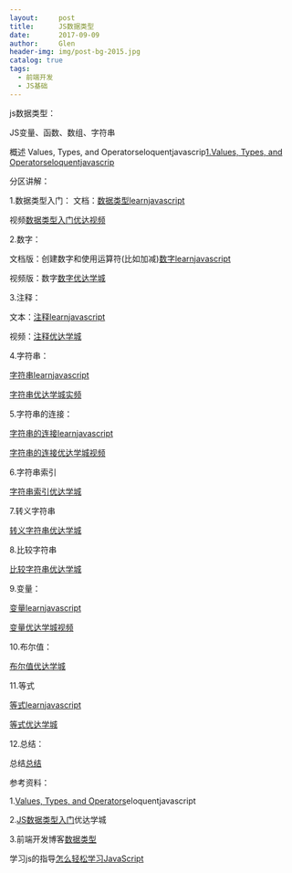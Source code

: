 ```yaml
---
layout:     post 
title:      JS数据类型
date:       2017-09-09 
author:     Glen                      
header-img: img/post-bg-2015.jpg
catalog: true 
tags: 
  - 前端开发
  - JS基础
---  
```

js数据类型：

JS变量、函数、数组、字符串


概述
Values, Types, and Operatorseloquentjavascrip[1.Values, Types, and Operatorseloquentjavascrip](http://eloquentjavascript.net/01_values.html)


分区讲解：

1.数据类型入门：
文档：[数据类型learnjavascript](http://caibaojian.com/learn-javascript/basics/types.html)

视频[数据类型入门优达视频](https://classroom.udacity.com/courses/ud803/lessons/74007e2e-2a0a-4de3-a8a6-5c2ec4275773/concepts/673e1be5-6c85-4397-8318-192d95d48761)

2.数字：

文档版：创建数字和使用运算符(比如加减)[数字learnjavascript](http://caibaojian.com/learn-javascript/numbers/)

视频版：数字[数字优达学城](https://classroom.udacity.com/courses/ud803/lessons/74007e2e-2a0a-4de3-a8a6-5c2ec4275773/concepts/204ca302-0e26-4c18-8d55-553779f13db3)

3.注释：

文本：[注释learnjavascript](http://caibaojian.com/learn-javascript/basics/comments.html)

视频：[注释优达学城](https://classroom.udacity.com/courses/ud803/lessons/74007e2e-2a0a-4de3-a8a6-5c2ec4275773/concepts/6a4bec50-7caf-4b8b-9685-a4e24346cda0)

4.字符串：

[字符串learnjavascript](http://caibaojian.com/learn-javascript/strings/)

[字符串优达学城实频](https://classroom.udacity.com/courses/ud803/lessons/74007e2e-2a0a-4de3-a8a6-5c2ec4275773/concepts/a7e05a9a-b9af-40c9-b917-541c93ebf414)

5.字符串的连接：

[字符串的连接learnjavascript](http://caibaojian.com/learn-javascript/strings/concat.html)

[字符串的连接优达学城视频](https://classroom.udacity.com/courses/ud803/lessons/74007e2e-2a0a-4de3-a8a6-5c2ec4275773/concepts/d9bc6507-bacd-42ba-b289-bfd2146eff1c)

6.字符串索引

[字符串索引优达学城](https://classroom.udacity.com/courses/ud803/lessons/74007e2e-2a0a-4de3-a8a6-5c2ec4275773/concepts/397a5635-43bd-42d1-b181-179b2c902f67)

7.转义字符串

[转义字符串优达学城](https://classroom.udacity.com/courses/ud803/lessons/74007e2e-2a0a-4de3-a8a6-5c2ec4275773/concepts/d8adc140-b9ae-4f24-9aa3-63abe7bdb586)

8.比较字符串

[比较字符串优达学城](https://classroom.udacity.com/courses/ud803/lessons/74007e2e-2a0a-4de3-a8a6-5c2ec4275773/concepts/3c9feefc-71f8-4d03-97a2-97f9386a53fb)


9.变量：

[变量learnjavascript](http://caibaojian.com/learn-javascript/basics/variables.html)

[变量优达学城视频](https://classroom.udacity.com/courses/ud803/lessons/74007e2e-2a0a-4de3-a8a6-5c2ec4275773/concepts/d38fbf76-c43a-47dd-b031-b20397d6c283)

10.布尔值：

[布尔值优达学城](https://classroom.udacity.com/courses/ud803/lessons/74007e2e-2a0a-4de3-a8a6-5c2ec4275773/concepts/de395b73-8bbc-4d13-85bb-9d3f75141ecd)

11.等式

[等式learnjavascript](http://caibaojian.com/learn-javascript/basics/equality.html)

[等式优达学城](https://classroom.udacity.com/courses/ud803/lessons/74007e2e-2a0a-4de3-a8a6-5c2ec4275773/concepts/94506cb0-bfd1-433e-9f33-7455bea885ed)

12.总结：

总结[总结](https://classroom.udacity.com/courses/ud803/lessons/74007e2e-2a0a-4de3-a8a6-5c2ec4275773/concepts/cf3fff7a-8989-4d81-9801-c7b478ac1e2a)

参考资料：

1.[Values, Types, and Operators](http://eloquentjavascript.net/01_values.html)eloquentjavascript

2.[JS数据类型入门](https://classroom.udacity.com/courses/ud803/lessons/74007e2e-2a0a-4de3-a8a6-5c2ec4275773/concepts/d38fbf76-c43a-47dd-b031-b20397d6c283)优达学城

3.前端开发博客[数据类型](http://caibaojian.com/book/)

学习js的指导[怎么轻松学习JavaScript](https://mp.weixin.qq.com/s/s_gUvEGrgYz4OjmNXLfGJQ)
